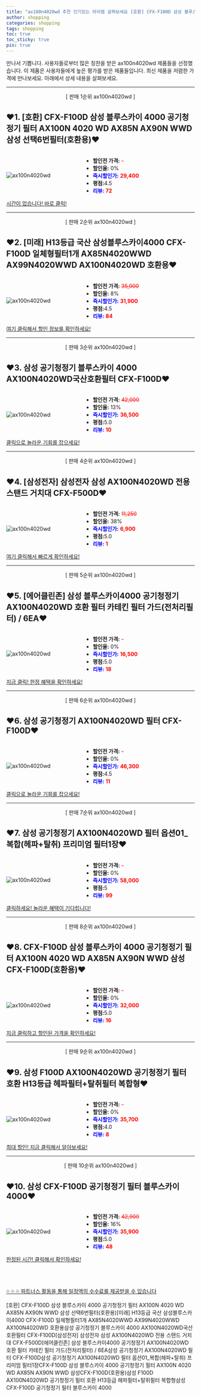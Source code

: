 ```yaml
---
title: "ax100n4020wd 추천 인기있는 아이템 살펴보세요 [호환] CFX-F100D 삼성 블루스카이 4000"
author: shopping
categories: shopping
tags: shopping
toc: true
toc_sticky: true
pin: true
---
```

만나서 기쁩니다. 사용자들로부터 많은 칭찬을 받은 ax100n4020wd 제품들을 선정했습니다. 이 제품은 사용자들에게 높은 평가를 받은 제품들입니다. 최신 제품을 저렴한 가격에 만나보세요. 아래에서 상세 내용을 살펴보세요.

---
<p class="toplist" style="margin: 0 auto; display: block; width: fit-content;">[ 판매 1순위 ax100n4020wd ]</p>

<h2><strong>❤️1. [호환] CFX-F100D 삼성 블루스카이 4000 공기청정기 필터 AX100N 4020 WD AX85N AX90N WWD 삼성 선택6번필터(호환용)❤️</strong></h2>

<div style="display: flex; align-items: center;">
    <div style="flex: 0.4;">
        <img src="https://thumbnail10.coupangcdn.com/thumbnails/remote/230x230ex/image/vendor_inventory/cac9/3f01013a30d1b4d89cd155fdf2e55a2b9ea90683656df8eb8881b8cd709f.jpg" alt="ax100n4020wd" style="max-width: 100%;">
    </div>
    <div style="flex: 0.6; margin-left: 10px;">
        <ul>
            <li><strong>할인전 가격:</strong> <del style="color: red;">-</del></li>
            <li><strong>할인율:</strong> 0%</li>
            <li><span style='color:blue'><strong>즉시할인가:</strong></span> <span style='color:red'><strong>29,400</strong></span></li>
            <li><strong>평점:</strong>4.5</li>
            <li><span style='color:blue'><strong>리뷰:</strong></span> <span style='color:red'><strong>72</strong></span></li>
        </ul>
    </div>
</div>
<div class="center">
    <a href="https://William4Davisa.github.io?lptag=AF9450613&subid=githubio&pageKey=7447789610&traceid=V0-153&itemId=19381876834&vendorItemId=88911429923" class="myButton">
        시간이 없습니다! 바로 클릭!
    </a>
</div>


---
<p class="toplist" style="margin: 0 auto; display: block; width: fit-content;">[ 판매 2순위 ax100n4020wd ]</p>

<h2><strong>❤️2. [미래] H13등급 국산 삼성블루스카이4000 CFX-F100D 일체형필터1개 AX85N4020WWD AX99N4020WWD AX100N4020WD 호환용❤️</strong></h2>

<div style="display: flex; align-items: center;">
    <div style="flex: 0.4;">
        <img src="https://thumbnail9.coupangcdn.com/thumbnails/remote/230x230ex/image/vendor_inventory/eba1/f2063fc7ca3590e939fdd8c3ea5b829fd039f0b857680ca40a366213e46c.jpg" alt="ax100n4020wd" style="max-width: 100%;">
    </div>
    <div style="flex: 0.6; margin-left: 10px;">
        <ul>
            <li><strong>할인전 가격:</strong> <del style="color: red;">35,000</del></li>
            <li><strong>할인율:</strong> 8%</li>
            <li><span style='color:blue'><strong>즉시할인가:</strong></span> <span style='color:red'><strong>31,900</strong></span></li>
            <li><strong>평점:</strong>4.5</li>
            <li><span style='color:blue'><strong>리뷰:</strong></span> <span style='color:red'><strong>84</strong></span></li>
        </ul>
    </div>
</div>
<div class="center">
    <a href="https://William4Davisa.github.io?lptag=AF9450613&subid=githubio&pageKey=7387805665&traceid=V0-153&itemId=19094567954&vendorItemId=71740506466" class="myButton">
        여기 클릭해서 할인 정보를 확인하세요!
    </a>
</div>


---
<p class="toplist" style="margin: 0 auto; display: block; width: fit-content;">[ 판매 3순위 ax100n4020wd ]</p>

<h2><strong>❤️3. 삼성 공기청정기 블루스카이 4000 AX100N4020WD국산호환필터 CFX-F100D❤️</strong></h2>

<div style="display: flex; align-items: center;">
    <div style="flex: 0.4;">
        <img src="https://thumbnail8.coupangcdn.com/thumbnails/remote/230x230ex/image/vendor_inventory/790a/53e7ef5317e6141c841dbb0ca79c8ed0d09f79d251903e6226b797d1af54.jpg" alt="ax100n4020wd" style="max-width: 100%;">
    </div>
    <div style="flex: 0.6; margin-left: 10px;">
        <ul>
            <li><strong>할인전 가격:</strong> <del style="color: red;">42,000</del></li>
            <li><strong>할인율:</strong> 13%</li>
            <li><span style='color:blue'><strong>즉시할인가:</strong></span> <span style='color:red'><strong>36,500</strong></span></li>
            <li><strong>평점:</strong>5.0</li>
            <li><span style='color:blue'><strong>리뷰:</strong></span> <span style='color:red'><strong>10</strong></span></li>
        </ul>
    </div>
</div>
<div class="center">
    <a href="https://William4Davisa.github.io?lptag=AF9450613&subid=githubio&pageKey=7537275524&traceid=V0-153&itemId=19805034866&vendorItemId=86907295945" class="myButton">
        클릭으로 놀라운 기회를 잡으세요!
    </a>
</div>


---
<p class="toplist" style="margin: 0 auto; display: block; width: fit-content;">[ 판매 4순위 ax100n4020wd ]</p>

<h2><strong>❤️4. [삼성전자] 삼성전자 삼성 AX100N4020WD 전용 스탠드 거치대 CFX-F500D❤️</strong></h2>

<div style="display: flex; align-items: center;">
    <div style="flex: 0.4;">
        <img src="https://thumbnail10.coupangcdn.com/thumbnails/remote/230x230ex/image/vendor_inventory/609b/fc04a815ce4948170f30a8d7e48fc88b97ad82beb65de89e3aaf9cab57c6.jpg" alt="ax100n4020wd" style="max-width: 100%;">
    </div>
    <div style="flex: 0.6; margin-left: 10px;">
        <ul>
            <li><strong>할인전 가격:</strong> <del style="color: red;">11,250</del></li>
            <li><strong>할인율:</strong> 38%</li>
            <li><span style='color:blue'><strong>즉시할인가:</strong></span> <span style='color:red'><strong>6,900</strong></span></li>
            <li><strong>평점:</strong>5.0</li>
            <li><span style='color:blue'><strong>리뷰:</strong></span> <span style='color:red'><strong>1</strong></span></li>
        </ul>
    </div>
</div>
<div class="center">
    <a href="https://William4Davisa.github.io?lptag=AF9450613&subid=githubio&pageKey=8222273924&traceid=V0-153&itemId=23637636642&vendorItemId=90663095926" class="myButton">
        여기 클릭해서 빠르게 확인하세요!
    </a>
</div>


---
<p class="toplist" style="margin: 0 auto; display: block; width: fit-content;">[ 판매 5순위 ax100n4020wd ]</p>

<h2><strong>❤️5. [에어클린존] 삼성 블루스카이4000 공기청정기 AX100N4020WD 호환 필터 카테킨 필터 가드(전처리필터) / 6EA❤️</strong></h2>

<div style="display: flex; align-items: center;">
    <div style="flex: 0.4;">
        <img src="https://thumbnail6.coupangcdn.com/thumbnails/remote/230x230ex/image/vendor_inventory/f210/59a771e0efe8a55d8c63b9925ad1ade771e79d283678a4a6842e29f82db2.png" alt="ax100n4020wd" style="max-width: 100%;">
    </div>
    <div style="flex: 0.6; margin-left: 10px;">
        <ul>
            <li><strong>할인전 가격:</strong> <del style="color: red;">-</del></li>
            <li><strong>할인율:</strong> 0%</li>
            <li><span style='color:blue'><strong>즉시할인가:</strong></span> <span style='color:red'><strong>16,500</strong></span></li>
            <li><strong>평점:</strong>5.0</li>
            <li><span style='color:blue'><strong>리뷰:</strong></span> <span style='color:red'><strong>18</strong></span></li>
        </ul>
    </div>
</div>
<div class="center">
    <a href="https://William4Davisa.github.io?lptag=AF9450613&subid=githubio&pageKey=8215476598&traceid=V0-153&itemId=23596630661&vendorItemId=86274145148" class="myButton">
        지금 클릭! 한정 혜택을 확인하세요!
    </a>
</div>


---
<p class="toplist" style="margin: 0 auto; display: block; width: fit-content;">[ 판매 6순위 ax100n4020wd ]</p>

<h2><strong>❤️6. 삼성 공기청정기 AX100N4020WD 필터 CFX-F100D❤️</strong></h2>

<div style="display: flex; align-items: center;">
    <div style="flex: 0.4;">
        <img src="https://thumbnail10.coupangcdn.com/thumbnails/remote/230x230ex/image/vendor_inventory/829e/4fa24fd08c4de20a5ec5cc55d1bd6c18143d57415b9c9221e798a9326630.jpg" alt="ax100n4020wd" style="max-width: 100%;">
    </div>
    <div style="flex: 0.6; margin-left: 10px;">
        <ul>
            <li><strong>할인전 가격:</strong> <del style="color: red;">-</del></li>
            <li><strong>할인율:</strong> 0%</li>
            <li><span style='color:blue'><strong>즉시할인가:</strong></span> <span style='color:red'><strong>46,300</strong></span></li>
            <li><strong>평점:</strong>4.5</li>
            <li><span style='color:blue'><strong>리뷰:</strong></span> <span style='color:red'><strong>11</strong></span></li>
        </ul>
    </div>
</div>
<div class="center">
    <a href="https://William4Davisa.github.io?lptag=AF9450613&subid=githubio&pageKey=5102347892&traceid=V0-153&itemId=6951709532&vendorItemId=74244159974" class="myButton">
        클릭으로 놀라운 기회를 잡으세요!
    </a>
</div>


---
<p class="toplist" style="margin: 0 auto; display: block; width: fit-content;">[ 판매 7순위 ax100n4020wd ]</p>

<h2><strong>❤️7. 삼성 공기청정기 AX100N4020WD 필터 옵션01_복합(헤파+탈취) 프리미엄 필터1장❤️</strong></h2>

<div style="display: flex; align-items: center;">
    <div style="flex: 0.4;">
        <img src="https://thumbnail7.coupangcdn.com/thumbnails/remote/230x230ex/image/vendor_inventory/7e4d/1cb850a53918cafda7bd0b00859474b4d6ead6229024ca09426a28518994.png" alt="ax100n4020wd" style="max-width: 100%;">
    </div>
    <div style="flex: 0.6; margin-left: 10px;">
        <ul>
            <li><strong>할인전 가격:</strong> <del style="color: red;">-</del></li>
            <li><strong>할인율:</strong> 0%</li>
            <li><span style='color:blue'><strong>즉시할인가:</strong></span> <span style='color:red'><strong>58,000</strong></span></li>
            <li><strong>평점:</strong>5</li>
            <li><span style='color:blue'><strong>리뷰:</strong></span> <span style='color:red'><strong>99</strong></span></li>
        </ul>
    </div>
</div>
<div class="center">
    <a href="https://William4Davisa.github.io?lptag=AF9450613&subid=githubio&pageKey=7764700129&traceid=V0-153&itemId=20947080825&vendorItemId=88401064561" class="myButton">
        클릭하세요! 놀라운 혜택이 기다립니다!
    </a>
</div>


---
<p class="toplist" style="margin: 0 auto; display: block; width: fit-content;">[ 판매 8순위 ax100n4020wd ]</p>

<h2><strong>❤️8. CFX-F100D 삼성 블루스카이 4000 공기청정기 필터 AX100N 4020 WD AX85N AX90N WWD 삼성CFX-F100D(호환용)❤️</strong></h2>

<div style="display: flex; align-items: center;">
    <div style="flex: 0.4;">
        <img src="https://thumbnail9.coupangcdn.com/thumbnails/remote/230x230ex/image/vendor_inventory/99d8/ea547f45587ce955c518059e8cf8517b609745d4f0ff7272a2495406ca8a.jpg" alt="ax100n4020wd" style="max-width: 100%;">
    </div>
    <div style="flex: 0.6; margin-left: 10px;">
        <ul>
            <li><strong>할인전 가격:</strong> <del style="color: red;">-</del></li>
            <li><strong>할인율:</strong> 0%</li>
            <li><span style='color:blue'><strong>즉시할인가:</strong></span> <span style='color:red'><strong>32,000</strong></span></li>
            <li><strong>평점:</strong>5.0</li>
            <li><span style='color:blue'><strong>리뷰:</strong></span> <span style='color:red'><strong>16</strong></span></li>
        </ul>
    </div>
</div>
<div class="center">
    <a href="https://William4Davisa.github.io?lptag=AF9450613&subid=githubio&pageKey=7447080363&traceid=V0-153&itemId=19378790883&vendorItemId=85871179893" class="myButton">
        지금 클릭하고 할인된 가격을 확인하세요!
    </a>
</div>


---
<p class="toplist" style="margin: 0 auto; display: block; width: fit-content;">[ 판매 9순위 ax100n4020wd ]</p>

<h2><strong>❤️9. 삼성 F100D AX100N4020WD 공기청정기 필터 호환 H13등급 헤파필터+탈취필터 복합형❤️</strong></h2>

<div style="display: flex; align-items: center;">
    <div style="flex: 0.4;">
        <img src="https://thumbnail7.coupangcdn.com/thumbnails/remote/230x230ex/image/vendor_inventory/c18b/8089752c3790ef3b66619808742a37be671c7bfca1e5ccb026948b568545.jpeg" alt="ax100n4020wd" style="max-width: 100%;">
    </div>
    <div style="flex: 0.6; margin-left: 10px;">
        <ul>
            <li><strong>할인전 가격:</strong> <del style="color: red;">-</del></li>
            <li><strong>할인율:</strong> 0%</li>
            <li><span style='color:blue'><strong>즉시할인가:</strong></span> <span style='color:red'><strong>35,700</strong></span></li>
            <li><strong>평점:</strong>4.0</li>
            <li><span style='color:blue'><strong>리뷰:</strong></span> <span style='color:red'><strong>8</strong></span></li>
        </ul>
    </div>
</div>
<div class="center">
    <a href="https://William4Davisa.github.io?lptag=AF9450613&subid=githubio&pageKey=7431964980&traceid=V0-153&itemId=19304943982&vendorItemId=86419313695" class="myButton">
        최대 할인! 지금 클릭해서 알아보세요!
    </a>
</div>


---
<p class="toplist" style="margin: 0 auto; display: block; width: fit-content;">[ 판매 10순위 ax100n4020wd ]</p>

<h2><strong>❤️10. 삼성 CFX-F100D 공기청정기 필터 블루스카이 4000❤️</strong></h2>

<div style="display: flex; align-items: center;">
    <div style="flex: 0.4;">
        <img src="https://thumbnail8.coupangcdn.com/thumbnails/remote/230x230ex/image/vendor_inventory/17c3/ad8972d984a98840597baff612d319892ae647e892e5f08f88b18e6b8b8a.jpg" alt="ax100n4020wd" style="max-width: 100%;">
    </div>
    <div style="flex: 0.6; margin-left: 10px;">
        <ul>
            <li><strong>할인전 가격:</strong> <del style="color: red;">42,900</del></li>
            <li><strong>할인율:</strong> 16%</li>
            <li><span style='color:blue'><strong>즉시할인가:</strong></span> <span style='color:red'><strong>35,900</strong></span></li>
            <li><strong>평점:</strong>5.0</li>
            <li><span style='color:blue'><strong>리뷰:</strong></span> <span style='color:red'><strong>48</strong></span></li>
        </ul>
    </div>
</div>
<div class="center">
    <a href="https://William4Davisa.github.io?lptag=AF9450613&subid=githubio&pageKey=7401164597&traceid=V0-153&itemId=19156714072&vendorItemId=86275508031" class="myButton">
        한정된 시간! 클릭해서 확인하세요!
    </a>
</div>

<br><br><br>[💦 💦 💦 파트너스 활동을 통해 일정액의 수수료를 제공받을 수 있습니다](https://link.coupang.com/a/bcpT2c)<br><br>[호환] CFX-F100D 삼성 블루스카이 4000 공기청정기 필터 AX100N 4020 WD AX85N AX90N WWD 삼성 선택6번필터(호환용)[미래] H13등급 국산 삼성블루스카이4000 CFX-F100D 일체형필터1개 AX85N4020WWD AX99N4020WWD AX100N4020WD 호환용삼성 공기청정기 블루스카이 4000 AX100N4020WD국산호환필터 CFX-F100D[삼성전자] 삼성전자 삼성 AX100N4020WD 전용 스탠드 거치대 CFX-F500D[에어클린존] 삼성 블루스카이4000 공기청정기 AX100N4020WD 호환 필터 카테킨 필터 가드(전처리필터) / 6EA삼성 공기청정기 AX100N4020WD 필터 CFX-F100D삼성 공기청정기 AX100N4020WD 필터 옵션01_복합(헤파+탈취) 프리미엄 필터1장CFX-F100D 삼성 블루스카이 4000 공기청정기 필터 AX100N 4020 WD AX85N AX90N WWD 삼성CFX-F100D(호환용)삼성 F100D AX100N4020WD 공기청정기 필터 호환 H13등급 헤파필터+탈취필터 복합형삼성 CFX-F100D 공기청정기 필터 블루스카이 4000